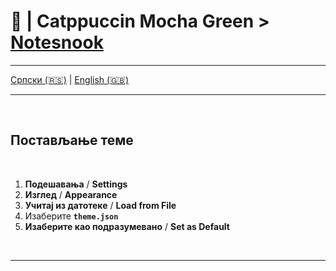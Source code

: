 # 📝 | Catppuccin Mocha Green > [Notesnook](https://notesnook.com/)

---

  [Српски (🇷🇸)](README.md) | [English (🇬🇧)](README-en.md)

---

<br>

## Постављање теме

<br>

1. **Подешавања** / **Settings**
2. **Изглед** / **Appearance**
3. **Учитај из датотеке** / **Load from File**
4. Изаберите **`theme.json`**
5. **Изаберите као подразумевано** / **Set as Default**

<br>

---